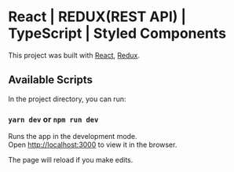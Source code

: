 # React | REDUX(REST API) | TypeScript | Styled Components

This project was built with [React](https://github.com/facebook/react), [Redux](https://github.com/reactjs/redux).

## Available Scripts

In the project directory, you can run:

### `yarn dev` or `npm run dev`

Runs the app in the development mode.<br>
Open [http://localhost:3000](http://localhost:3000) to view it in the browser.

The page will reload if you make edits.

